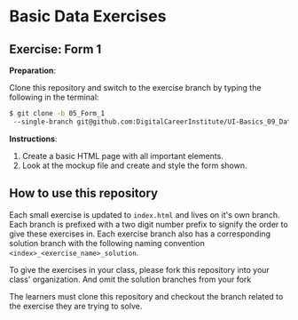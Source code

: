 # Basic Data Exercises

## Exercise: Form 1

**Preparation**:

Clone this repository and switch to the exercise branch by typing the following in the terminal:

```bash
$ git clone -b 05_Form_1
 --single-branch git@github.com:DigitalCareerInstitute/UI-Basics_09_Data_basic_exercises.git
```

**Instructions**:

1.  Create a basic HTML page with all important elements.
2.  Look at the mockup file and create and style the form shown.

## How to use this repository

Each small exercise is updated to `index.html` and lives on it's own branch. Each branch is prefixed with a two digit number prefix to signify the order to give these exercises in. Each exercise branch also has a corresponding solution branch with the following naming convention `<index>_<exercise_name>_solution`.

To give the exercises in your class, please fork this repository into your class' organization. And omit the solution branches from your fork

The learners must clone this repository and checkout the branch related to the exercise they are trying to solve.
